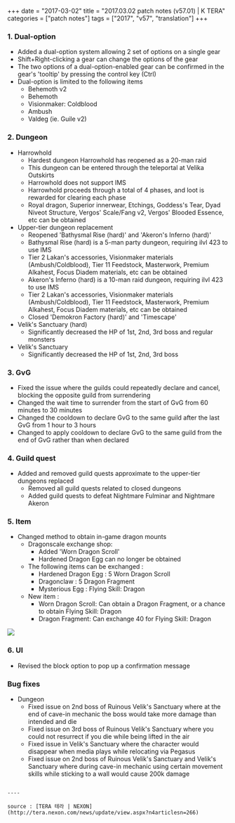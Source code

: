 +++
date = "2017-03-02"
title = "2017.03.02 patch notes (v57.01) | K TERA"
categories = ["patch notes"]
tags = ["2017", "v57", "translation"]
+++

### 1. Dual-option
- Added a dual-option system allowing 2 set of options on a single gear
- Shift+Right-clicking a gear can change the options of the gear
- The two options of a dual-option-enabled gear can be confirmed in the gear's 'tooltip' by pressing the control key (Ctrl)
- Dual-option is limited to the following items
  - Behemoth v2
  - Behemoth
  - Visionmaker: Coldblood
  - Ambush
  - Valdeg (ie. Guile v2)

### 2. Dungeon
- Harrowhold
  - Hardest dungeon Harrowhold has reopened as a 20-man raid
  - This dungeon can be entered through the teleportal at Velika Outskirts
  - Harrowhold does not support IMS
  - Harrowhold proceeds through a total of 4 phases, and loot is rewarded for clearing each phase
  - Royal dragon, Superior innerwear, Etchings, Goddess's Tear, Dyad Niveot Structure, Vergos' Scale/Fang v2, Vergos' Blooded Essence, etc can be obtained
- Upper-tier dungeon replacement
  - Reopened 'Bathysmal Rise (hard)' and 'Akeron's Inferno (hard)'
  - Bathysmal Rise (hard) is a 5-man party dungeon, requiring ilvl 423 to use IMS
  - Tier 2 Lakan's accessories, Visionmaker materials (Ambush/Coldblood), Tier 11 Feedstock, Masterwork, Premium Alkahest, Focus Diadem materials, etc can be obtained
  - Akeron's Inferno (hard) is a 10-man raid dungeon, requiring ilvl 423 to use IMS
  - Tier 2 Lakan's accessories, Visionmaker materials (Ambush/Coldblood), Tier 11 Feedstock, Masterwork, Premium Alkahest, Focus Diadem materials, etc can be obtained
  - Closed 'Demokron Factory (hard)' and 'Timescape'
- Velik's Sanctuary (hard)
  - Significantly decreased the HP of 1st, 2nd, 3rd boss and regular monsters
- Velik's Sanctuary
  - Significantly decreased the HP of 1st, 2nd, 3rd boss

### 3. GvG
- Fixed the issue where the guilds could repeatedly declare and cancel, blocking the opposite guild from surrendering
- Changed the wait time to surrender from the start of GvG from 60 minutes to 30 minutes
- Changed the cooldown to declare GvG to the same guild after the last GvG from 1 hour to 3 hours
- Changed to apply cooldown to declare GvG to the same guild from the end of GvG rather than when declared

### 4. Guild quest
- Added and removed guild quests approximate to the upper-tier dungeons replaced
  - Removed all guild quests related to closed dungeons
  - Added guild quests to defeat Nightmare Fulminar and Nightmare Akeron

### 5. Item
- Changed method to obtain in-game dragon mounts
  - Dragonscale exchange shop:
    - Added 'Worn Dragon Scroll'
    - Hardened Dragon Egg can no longer be obtained
  - The following items can be exchanged :
    - Hardened Dragon Egg : 5 Worn Dragon Scroll
    - Dragonclaw : 5 Dragon Fragment
    - Mysterious Egg : Flying Skill: Dragon
  - New item :
    - Worn Dragon Scroll: Can obtain a Dragon Fragment, or a chance to obtain Flying Skill: Dragon
    - Dragon Fragment: Can exchange 40 for Flying Skill: Dragon

![](https://seraphinush-gaming.github.io/mysterium/images/patch-notes/2017-03-02-1.png)

### 6. UI
- Revised the block option to pop up a confirmation message

### Bug fixes
- Dungeon
  - Fixed issue on 2nd boss of Ruinous Velik's Sanctuary where at the end of cave-in mechanic the boss would take more damage than intended and die
  - Fixed issue on 3rd boss of Ruinous Velik's Sanctuary where you could not resurrect if you die while being lifted in the air
  - Fixed issue in Velik's Sanctuary where the character would disappear when media plays while relocating via Pegasus
  - Fixed issue on 2nd boss of Ruinous Velik's Sanctuary and Velik's Sanctuary where during cave-in mechanic using certain movement skills while sticking to a wall would cause 200k damage
```

----

source : [TERA 테라 | NEXON](http://tera.nexon.com/news/update/view.aspx?n4articlesn=266)
